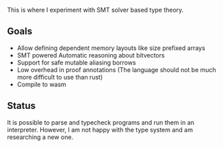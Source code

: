 This is where I experiment with SMT solver based type theory.

## Goals
- Allow defining dependent memory layouts like size prefixed arrays
- SMT powered Automatic reasoning about bitvectors
- Support for safe mutable aliasing borrows
- Low overhead in proof annotations (The language should not be much more difficult to use than rust)
- Compile to wasm

## Status
It is possible to parse and typecheck programs and run them in an interpreter.
However, I am not happy with the type system and am researching a new one.
